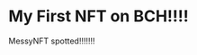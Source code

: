 # My First NFT on BCH!!!!
MessyNFT spotted!!!!!!!
                                                                               